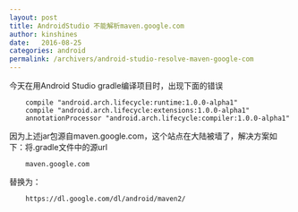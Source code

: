 ```yaml
---
layout: post
title: AndroidStudio 不能解析maven.google.com
author: kinshines
date:   2016-08-25
categories: android
permalink: /archivers/android-studio-resolve-maven-google-com
---
```


今天在用Android Studio gradle编译项目时，出现下面的错误

        compile "android.arch.lifecycle:runtime:1.0.0-alpha1"
        compile "android.arch.lifecycle:extensions:1.0.0-alpha1"
        annotationProcessor "android.arch.lifecycle:compiler:1.0.0-alpha1"

因为上述jar包源自maven.google.com，这个站点在大陆被墙了，解决方案如下：将.gradle文件中的源url

        maven.google.com

替换为：

        https://dl.google.com/dl/android/maven2/


